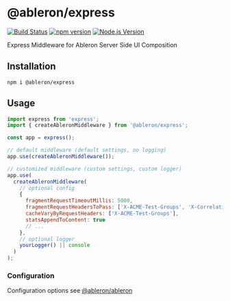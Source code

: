 # @ableron/express

[![Build Status](https://github.com/ableron/ableron-express/actions/workflows/test.yml/badge.svg)](https://github.com/ableron/ableron-express/actions/workflows/test.yml)
[![npm version](https://badge.fury.io/js/@ableron%2Fexpress.svg)](https://badge.fury.io/js/@ableron%2Fexpress)
[![Node.js Version](https://img.shields.io/badge/Node.js-19+-4EB1BA.svg)](https://nodejs.org/docs/latest-v19.x/api/)

Express Middleware for Ableron Server Side UI Composition

## Installation

```shell
npm i @ableron/express
```

## Usage

```js
import express from 'express';
import { createAbleronMiddleware } from '@ableron/express';

const app = express();

// default middleware (default settings, no logging)
app.use(createAbleronMiddleware());

// customized middleware (custom settings, custom logger)
app.use(
  createAbleronMiddleware(
    // optional config
    {
      fragmentRequestTimeoutMillis: 5000,
      fragmentRequestHeadersToPass: ['X-ACME-Test-Groups', 'X-Correlation-ID'],
      cacheVaryByRequestHeaders: ['X-ACME-Test-Groups'],
      statsAppendToContent: true
      // ...
    },
    // optional logger
    yourLogger() || console
  )
);
```

### Configuration

Configuration options see [@ableron/ableron](https://github.com/ableron/ableron-js#configuration)
